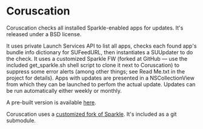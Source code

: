 Coruscation
===========

Coruscation checks all installed Sparkle-enabled apps for updates. It's released under a BSD license.

It uses private Launch Services API to list all apps, checks each found app's bundle info dictionary for SUFeedURL, then instantiates a SUUpdater to do the check. It uses a customized Sparkle FW (forked at GitHub — use the included get_sparkle.sh shell script to clone it next to Coruscation) to suppress some error alerts (among other things; see Read Me.txt in the project for details). Apps with updates are presented in a NSCollectionView from which they can be launched to perfom the actual update. Updates can be run automatically either weekly or monthly.

A pre-built version is available [here](https://github.com/kolpanic/Coruscation/releases/1.0/1095/coruscation.zip).

Coruscation uses a [customized fork of Sparkle](http://github.com/kolpanic/Sparkle/). It's included as a git submodule.
